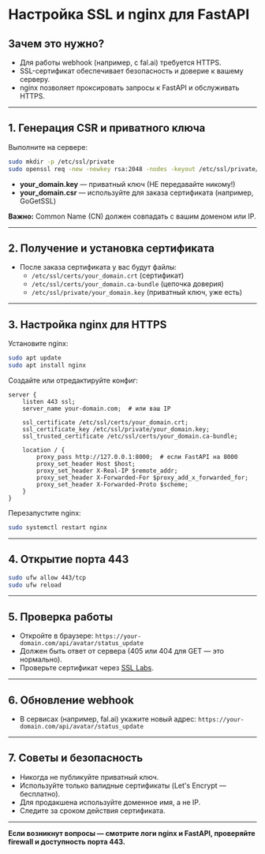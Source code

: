 # Настройка SSL и nginx для FastAPI

## Зачем это нужно?
- Для работы webhook (например, с fal.ai) требуется HTTPS.
- SSL-сертификат обеспечивает безопасность и доверие к вашему серверу.
- nginx позволяет проксировать запросы к FastAPI и обслуживать HTTPS.

---

## 1. Генерация CSR и приватного ключа

Выполните на сервере:
```bash
sudo mkdir -p /etc/ssl/private
sudo openssl req -new -newkey rsa:2048 -nodes -keyout /etc/ssl/private/your_domain.key -out /etc/ssl/private/your_domain.csr
```
- **your_domain.key** — приватный ключ (НЕ передавайте никому!)
- **your_domain.csr** — используйте для заказа сертификата (например, GoGetSSL)

**Важно:** Common Name (CN) должен совпадать с вашим доменом или IP.

---

## 2. Получение и установка сертификата

- После заказа сертификата у вас будут файлы:
  - `/etc/ssl/certs/your_domain.crt` (сертификат)
  - `/etc/ssl/certs/your_domain.ca-bundle` (цепочка доверия)
  - `/etc/ssl/private/your_domain.key` (приватный ключ, уже есть)

---

## 3. Настройка nginx для HTTPS

Установите nginx:
```bash
sudo apt update
sudo apt install nginx
```

Создайте или отредактируйте конфиг:
```nginx
server {
    listen 443 ssl;
    server_name your-domain.com;  # или ваш IP

    ssl_certificate /etc/ssl/certs/your_domain.crt;
    ssl_certificate_key /etc/ssl/private/your_domain.key;
    ssl_trusted_certificate /etc/ssl/certs/your_domain.ca-bundle;

    location / {
        proxy_pass http://127.0.0.1:8000;  # если FastAPI на 8000
        proxy_set_header Host $host;
        proxy_set_header X-Real-IP $remote_addr;
        proxy_set_header X-Forwarded-For $proxy_add_x_forwarded_for;
        proxy_set_header X-Forwarded-Proto $scheme;
    }
}
```

Перезапустите nginx:
```bash
sudo systemctl restart nginx
```

---

## 4. Открытие порта 443

```bash
sudo ufw allow 443/tcp
sudo ufw reload
```

---

## 5. Проверка работы

- Откройте в браузере: `https://your-domain.com/api/avatar/status_update`
- Должен быть ответ от сервера (405 или 404 для GET — это нормально).
- Проверьте сертификат через [SSL Labs](https://www.ssllabs.com/ssltest/).

---

## 6. Обновление webhook

- В сервисах (например, fal.ai) укажите новый адрес:
  `https://your-domain.com/api/avatar/status_update`

---

## 7. Советы и безопасность
- Никогда не публикуйте приватный ключ.
- Используйте только валидные сертификаты (Let's Encrypt — бесплатно).
- Для продакшена используйте доменное имя, а не IP.
- Следите за сроком действия сертификата.

---

**Если возникнут вопросы — смотрите логи nginx и FastAPI, проверяйте firewall и доступность порта 443.** 